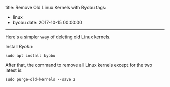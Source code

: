 title: Remove Old Linux Kernels with Byobu
tags:
  - linux
  - byobu
date: 2017-10-15 00:00:00
---


Here's a simpler way of deleting old Linux kernels.

Install *Byobu*:

    sudo apt install byobu

After that, the command to remove all Linux kernels except for the two latest is:

    sudo purge-old-kernels --save 2